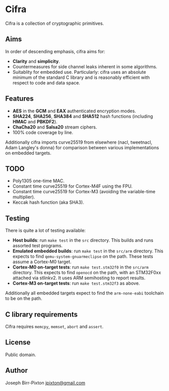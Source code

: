 Cifra
=====
Cifra is a collection of cryptographic primitives.

Aims
----
In order of descending emphasis, cifra aims for:

* **Clarity** and **simplicity**.
* Countermeasures for side channel leaks inherent in some
  algorithms.
* Suitablity for embedded use.  Particularly: cifra uses an
  absolute minimum of the standard C library and is reasonably
  efficient with respect to code and data space.

Features
--------
* **AES** in the **GCM** and **EAX** authenticated encryption modes.
* **SHA224**, **SHA256**, **SHA384** and **SHA512** hash functions (including **HMAC** and **PBKDF2**).
* **ChaCha20** and **Salsa20** stream ciphers.
* 100% code coverage by line.

Additionally cifra imports curve25519 from elsewhere (nacl, tweetnacl,
Adam Langley's donna) for comparison between various implementations
on embedded targets.

TODO
----
* Poly1305 one-time MAC.
* Constant time curve25519 for Cortex-M4F using the FPU.
* Constant time curve25519 for Cortex-M3 (avoiding the variable-time multiplier).
* Keccak hash function (aka SHA3).

Testing
-------
There is quite a lot of testing available:

* **Host builds**: run `make test` in the `src` directory.  This builds and
  runs assorted test programs.
* **Emulated embedded builds**: run `make test` in the `src/arm` directory.  This
  expects to find `qemu-system-gnuarmeclipse` on the path.  These tests assume
  a Cortex-M0 target.
* **Cortex-M0 on-target tests**: run `make test.stm32f0` in the `src/arm` directory.
  This expects to find `openocd` on the path, with an STM32F0xx attached via
  stlinkv2.  It uses ARM semihosting to report results.
* **Cortex-M3 on-target tests**: run `make test.stm32f3` as above.

Additionally all embedded targets expect to find the `arm-none-eabi` toolchain
to be on the path.

C library requirements
----------------------
Cifra requires `memcpy`, `memset`, `abort` and `assert`.

License
-------
Public domain.

Author
------
Joseph Birr-Pixton <jpixton@gmail.com>
